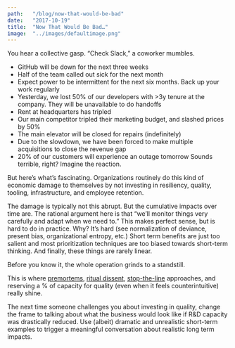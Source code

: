 ```yaml
---
path:	"/blog/now-that-would-be-bad"
date:	"2017-10-19"
title:	"Now That Would Be Bad…"
image:	"../images/defaultimage.png"
---
```


You hear a collective gasp. “Check Slack,” a coworker mumbles.

* GitHub will be down for the next three weeks
* Half of the team called out sick for the next month
* Expect power to be intermittent for the next six months. Back up your work regularly
* Yesterday, we lost 50% of our developers with >3y tenure at the company. They will be unavailable to do handoffs
* Rent at headquarters has tripled
* Our main competitor tripled their marketing budget, and slashed prices by 50%
* The main elevator will be closed for repairs (indefinitely)
* Due to the slowdown, we have been forced to make multiple acquisitions to close the revenue gap
* 20% of our customers will experience an outage tomorrow
Sounds terrible, right? Imagine the reaction.

But here’s what’s fascinating. Organizations routinely do this kind of economic damage to themselves by not investing in resiliency, quality, tooling, infrastructure, and employee retention.

The damage is typically not this abrupt. But the cumulative impacts over time are. The rational argument here is that “we’ll monitor things very carefully and adapt when we need to.” This makes perfect sense, but is hard to do in practice. Why? It’s hard (see normalization of deviance, present bias, organizational entropy, etc.) Short term benefits are just too salient and most prioritization techniques are too biased towards short-term thinking. And finally, these things are rarely linear.

Before you know it, the whole operation grinds to a standstill.

This is where [premortems](https://en.m.wikipedia.org/wiki/Pre-mortem), [ritual dissent](http://cognitive-edge.com/methods/ritual-dissent/), [stop-the-line](https://leanbuilds.wordpress.com/tag/stop-the-line/) approaches, and reserving a % of capacity for quality (even when it feels counterintuitive) really shine.

The next time someone challenges you about investing in quality, change the frame to talking about what the business would look like if R&D capacity was drastically reduced. Use (albeit) dramatic and unrealistic short-term examples to trigger a meaningful conversation about realistic long term impacts.

